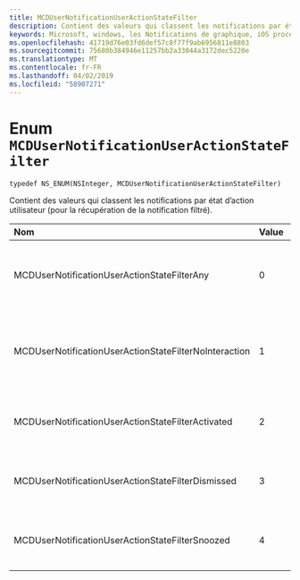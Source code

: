 ```yaml
---
title: MCDUserNotificationUserActionStateFilter
description: Contient des valeurs qui classent les notifications par état d’action utilisateur (pour la récupération de la notification filtré).
keywords: Microsoft, windows, les Notifications de graphique, iOS procédures, procédures iPhone
ms.openlocfilehash: 41719d76e03fd6def57c8f77f9ab6956811e8803
ms.sourcegitcommit: 75680b384946e11257bb2a33044a3172dec5220e
ms.translationtype: MT
ms.contentlocale: fr-FR
ms.lasthandoff: 04/02/2019
ms.locfileid: "58907271"
---
```

# <a name="enum-mcdusernotificationuseractionstatefilter"></a>Enum `MCDUserNotificationUserActionStateFilter`

```
typedef NS_ENUM(NSInteger, MCDUserNotificationUserActionStateFilter)
```

Contient des valeurs qui classent les notifications par état d’action utilisateur (pour la récupération de la notification filtré).

|Nom | Value | Description |
|:-- |:-- |:-- |
|   MCDUserNotificationUserActionStateFilterAny|0| Inclure des notifications, quel que soit l’état d’action utilisateur.|
|   MCDUserNotificationUserActionStateFilterNoInteraction |1| Inclure des notifications qui n’ont pas été affrontées par l’utilisateur.|
|   MCDUserNotificationUserActionStateFilterActivated|2| Inclure les notifications qui ont été activées par l’utilisateur.|
|   MCDUserNotificationUserActionStateFilterDismissed|3| Inclure les notifications qui ont été ignorées par l’utilisateur.|
|   MCDUserNotificationUserActionStateFilterSnoozed|4| Inclure les notifications qui ont été répétées par l’utilisateur.|